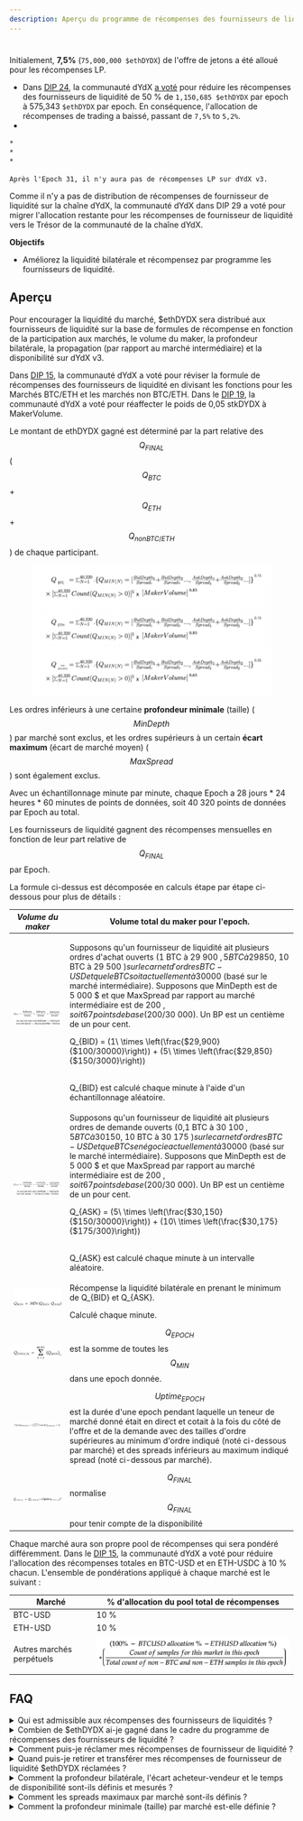 ```yaml
---
description: Aperçu du programme de récompenses des fournisseurs de liquidités.
---
```


#

Initialement, **7,5%** (`75,000,000 $ethDYDX`) de l'offre de jetons a été alloué pour les récompenses LP.

* Dans [DIP 24](https://github.com/dydxfoundation/dip/blob/master/content/dips/DIP-24.md), la communauté dYdX [a voté](https://dydx.community/dashboard/proposal/14) pour réduire les récompenses des fournisseurs de liquidité de 50 % de `1,150,685 $ethDYDX` par epoch à 575,343 `$ethDYDX` par epoch. En conséquence, l'allocation de récompenses de trading a baissé, passant de `7,5%` to `5,2%`.
*   

    *
    *
    *

    Après l'Epoch 31, il n'y aura pas de récompenses LP sur dYdX v3.

Comme il n'y a pas de distribution de récompenses de fournisseur de liquidité sur la chaîne dYdX, la communauté dYdX dans DIP 29 a voté pour migrer l'allocation restante pour les récompenses de fournisseur de liquidité vers le Trésor de la communauté de la chaîne dYdX.

**Objectifs**

* Améliorez la liquidité bilatérale et récompensez par programme les fournisseurs de liquidité.

## **Aperçu**

Pour encourager la liquidité du marché, $ethDYDX sera distribué aux fournisseurs de liquidité sur la base de formules de récompense en fonction de la participation aux marchés, le volume du maker, la profondeur bilatérale, la propagation (par rapport au marché intermédiaire) et la disponibilité sur dYdX v3.

Dans [DIP 15](https://github.com/dydxfoundation/dip/blob/master/content/dips/DIP-15.md), la communauté dYdX a voté pour réviser la formule de récompenses des fournisseurs de liquidité en divisant les fonctions pour les Marchés BTC/ETH et les marchés non BTC/ETH. Dans le [DIP 19](https://github.com/dydxfoundation/dip/blob/master/content/dips/DIP-19.md), la communauté dYdX a voté pour réaffecter le poids de 0,05 stkDYDX à MakerVolume.

Le montant de ethDYDX gagné est déterminé par la part relative des $$Q_{FINAL}$$ ($$Q_{BTC}$$+​$$Q_{ETH}$$+$$Q_{non BTC/ETH}$$​) de chaque participant.

<figure><img src="../.gitbook/assets/Updated LP Rewards Formulas.png" alt=""><figcaption></figcaption></figure>

Les ordres inférieurs à une certaine **profondeur minimale** (taille) ($$MinDepth$$) par marché sont exclus, et les ordres supérieurs à un certain **écart maximum** (écart de marché moyen) ($$MaxSpread$$) sont également exclus.

Avec un échantillonnage minute par minute, chaque Epoch a 28 jours \* 24 heures \* 60 minutes de points de données, soit 40 320 points de données par Epoch au total.

Les fournisseurs de liquidité gagnent des récompenses mensuelles en fonction de leur part relative de $$Q_{FINAL}$$ par Epoch.

La formule ci-dessus est décomposée en calculs étape par étape ci-dessous pour plus de détails :

| _Volume du maker_ | Volume total du maker pour l'epoch. |
| --------------------------------------------------------------------------------------- | ---------------------------------------------------------------------------------------------------------------------------------------------------------------------------------------------------------------------------------------------------------------------------------------------------------------------------------------------------------------------------------------------------------------------------------------------------------------------------------------------------------------------------------------------------------------------------------------------------------- |
| <img src="../.gitbook/assets/1-qbid-formula.png" alt="" data-size="original"> | <p></p>Supposons qu'un fournisseur de liquidité ait plusieurs ordres d'achat ouverts (1 BTC à 29 900 $, 5 BTC à 29 850 $, 10 BTC à 29 500 $) sur le carnet d'ordres BTC-USD et que le BTC soit actuellement à 30 000 $ (basé sur le marché intermédiaire). Supposons que MinDepth est de 5 000 $ et que MaxSpread par rapport au marché intermédiaire est de 200 $, soit 67 points de base (200 $/30 000). Un BP est un centième de un pour cent.<br><p></p><span class="math">Q_{BID} = (1\ \times \left(\frac{$29,900}{$100/30000}\right)) + (5\ \times \left(\frac{$29,850}{$150/3000}\right))</span><p></p><br><span class="math">Q_{BID}</span> est calculé chaque minute à l'aide d'un échantillonnage aléatoire.<br> |
| <img src="../.gitbook/assets/1-qask-formula.png" alt="" data-size="original"> | <p></p>Supposons qu'un fournisseur de liquidité ait plusieurs ordres de demande ouverts (0,1 BTC à 30 100 $, 5 BTC à 30 150 $, 10 BTC à 30 175 $) sur le carnet d'ordres BTC-USD et que BTC se négocie actuellement à 30 000 $ (basé sur le marché intermédiaire). Supposons que MinDepth est de 5 000 $ et que MaxSpread par rapport au marché intermédiaire est de 200 $, soit 67 points de base (200 $/30 000). Un BP est un centième de un pour cent.<p></p><span class="math">Q_{ASK} = (5\ \times \left(\frac{$30,150}{$150/30000}\right)) + (10\ \times \left(\frac{$30,175}{$175/300}\right))</span><p></p><br><span class="math">Q_{ASK}</span> est calculé chaque minute à un intervalle aléatoire. |
| <img src="../.gitbook/assets/1-qmin-formula.png" alt="" data-size="original"> | <p></p>Récompense la liquidité bilatérale en prenant le minimum de <span class="math">Q_{BID}</span> et <span class="math">Q_{ASK}</span>.<br><p></p>Calculé chaque minute. |
| <img src="../.gitbook/assets/1-qpoech-formula.png" alt="" data-size="original"> | $$Q_{EPOCH}$$ est la somme de toutes les $$Q_{MIN}$$ dans une epoch donnée. |
| <img src="../.gitbook/assets/1-q-uptime-epoch-formula.png" alt="" data-size="original"> | $$Uptime_{EPOCH}$$ est la durée d'une epoch pendant laquelle un teneur de marché donné était en direct et cotait à la fois du côté de l'offre et de la demande avec des tailles d'ordre supérieures au minimum d'ordre indiqué (noté ci-dessous par marché) et des spreads inférieurs au maximum indiqué spread (noté ci-dessous par marché). |
| <img src="../.gitbook/assets/1-qfinal-epoch-formula.png" alt="" data-size="original"> | $$Q_{FINAL}$$ normalise $$Q_{FINAL}$$ pour tenir compte de la disponibilité |

Chaque marché aura son propre pool de récompenses qui sera pondéré différemment. Dans le [DIP 15](https://github.com/dydxfoundation/dip/blob/master/content/dips/DIP-15.md), la communauté dYdX a voté pour réduire l'allocation des récompenses totales en BTC-USD et en ETH-USDC à 10 % chacun. L'ensemble de pondérations appliqué à chaque marché est le suivant :

| Marché | % d'allocation du pool total de récompenses |
| ----------------------- | ---------------------------------------------------------------- |
| BTC-USD | 10 % |
| ETH-USD | 10 % |
| Autres marchés perpétuels | ![](../.gitbook/assets/1-other-perpetual-markets-lp-weights.png) |

## FAQ

<details>

<summary>Qui est admissible aux récompenses des fournisseurs de liquidités ?</summary>

Tous les fournisseurs de liquidités qui ont atteint un minimum de 0,25 % de volume de maker sur le protocole dYdX v3 à l'epoch précédente sont admissibles pour recevoir ethDYDX en tant que récompenses à une epoch donnée.

dYdX v3 n'est pas disponible pour les fournisseurs de liquidité aux États-Unis ou dans les territoires restreints, tels que définis dans les [conditions d'utilisation](https://dydx.exchange/terms) de dYdX Trading Inc.

</details>

<details>

<summary>Combien de $ethDYDX ai-je gagné dans le cadre du programme de récompenses des fournisseurs de liquidité ?</summary>

À une époch donnée, les fournisseurs de liquidité gagnent un rendement en fonction de leur $$Q_{SCORE}$$ relatif sur le marché d'une paire donnée. Chaque paire a son propre montant de récompense relatif fixé par la gouvernance. Le montant attendu des ethDYDX gagnés est affiché dans le [tableau de bord des récompenses LP](https://p.datadoghq.com/sb/dc160ddf0-b32271920202875868dc46be6b66cf87?tpl\_var\_Market=btc\&from\_ts=1661805073576\&to\_ts=1661891473576\&live=true) et peut être déterminé en fonction du nombre de fournisseurs de liquidités impliqués, du $$${SCORE}$ relatif et du montant de la récompense disponible pour une paire donnée.

</details>

<details>

<summary>Comment puis-je réclamer mes récompenses de fournisseur de liquidité ?</summary>

Les récompenses des fournisseurs de liquidités sont apparues dans l'[API dYdX](https://docs.dydx.exchange/). Bien qu'elles n'apparaissent pas sur l'interface utilisateur de gouvernance, elles peuvent toujours être réclamées via la gouvernance à la fin de chaque epoch [ici](https://dydx.community/dashboard).

</details>

<details>

<summary>Quand puis-je retirer et transférer mes récompenses de fournisseur de liquidité $ethDYDX réclamées ?</summary>

Les jetons de $ethDYDX attribués via les récompenses de fournisseurs de liquidités peuvent être réclamés et transférés une fois la période de restriction de transfert initiale levée.

À partir de l'epoch 1, les jetons de $ethDYDX attribués via les récompenses de fournisseurs de liquidité peuvent être réclamés dans les `7 jours` (**période d'attente**) qui suivent la fin de chaque epoch.

</details>

<details>

<summary>Comment la profondeur bilatérale, l'écart acheteur-vendeur et le temps de disponibilité sont-ils définis et mesurés ?</summary>

* **Profondeur bilatérale**



* **Écart moyen du marché**



* **Temps de disponibilité**

La disponibilité des fournisseurs de liquidité est essentielle pour les marchés, en particulier en période de forte volatilité. En appliquant un exposant de 5 à $$Uptime_{epoch}$$ comme entrée au $$Q_{FINAL}$$, les récompenses sont faussées vers les fournisseurs de liquidité qui maintiennent constamment une liquidité bilatérale. En d'autres termes, un fournisseur de liquidité qui fournit une disponibilité de 99 % du temps est exponentiellement plus précieux qu'un fournisseur de liquidité qui fournit une disponibilité de 90 %.



</details>

<details>

<summary>Comment les spreads maximaux par marché sont-ils définis ?</summary>

Aucune $$Q_{BID}$$ ou $$Q_{ASK}$$ ne sera générée lorsque le spread est supérieur au $$MaxSpread$$ d'un marché donné.

Les spreads maximaux initiaux sont les suivants :

*
*
*

</details>

<details>

<summary>Comment la profondeur minimale (taille) par marché est-elle définie ?</summary>

Aucune $$Q_{BID}$$ ou $$Q_{ASK}$$ ne sera générée lorsque la taille est inférieure à la $$MinDepth$$ d'un marché donné.

Les profondeurs minimales initiales sont les suivantes :

*
*
*

</details>


